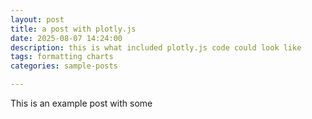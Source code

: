```yaml
---
layout: post
title: a post with plotly.js
date: 2025-08-07 14:24:00
description: this is what included plotly.js code could look like
tags: formatting charts
categories: sample-posts

---
```


This is an example post with some 
